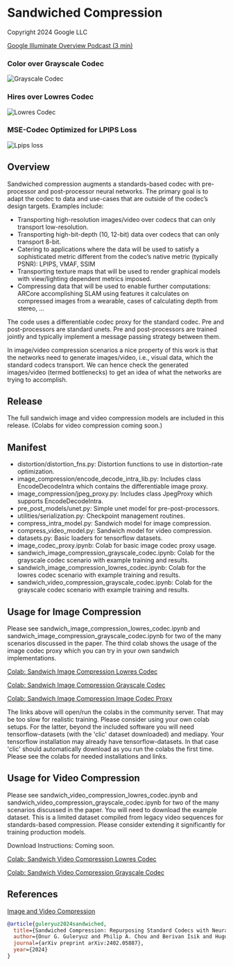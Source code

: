 # Sandwiched Compression

Copyright 2024 Google LLC

[Google Illuminate Overview Podcast (3 min)](https://illuminate.google.com/library?pli=1&play=fI4GBf_EM3V41)

### Color over Grayscale Codec
![Grayscale Codec](images/400_video.gif)
### Hires over Lowres Codec
![Lowres Codec](images/lrhr.gif)
### MSE-Codec Optimized for LPIPS Loss
![Lpips loss](images/lpips.gif)


## Overview
Sandwiched compression augments a standards-based codec with pre-processor and post-processor neural networks. The primary goal is to adapt the codec to data and use-cases that are outside of the codec’s design targets. Examples include:

* Transporting high-resolution images/video over codecs that can only transport low-resolution.
* Transporting high-bit-depth (10, 12-bit) data over codecs that can only transport 8-bit.
* Catering to applications where the data will be used to satisfy a sophisticated metric different from the codec’s native metric (typically PSNR):
    LPIPS, VMAF, SSIM
* Transporting texture maps that will be used to render graphical models with view/lighting dependent metrics imposed. 
* Compressing data that will be used to enable further computations:  ARCore accomplishing SLAM using features it calculates on compressed images from a wearable, cases of calculating depth from stereo, …

The code uses a differentiable codec proxy for the standard codec. Pre and post-processors are standard unets. Pre and post-processors are trained jointly and typically implement a message passing strategy between them.

In image/video compression scenarios a nice property of this work is that the networks need to generate images/video, i.e., visual data, which the standard codecs transport. We can hence check the generated images/video (termed bottlenecks) to get an idea of what the networks are trying to accomplish.

## Release
The full sandwich image and video compression models are included in this release. (Colabs for video compression coming soon.)

## Manifest
* distortion/distortion_fns.py: Distortion functions to use in distortion-rate optimization.
* image_compression/encode_decode_intra_lib.py: Includes class EncodeDecodeIntra which contains the differentiable image proxy.
* image_compression/jpeg_proxy.py: Includes class JpegProxy which supports EncodeDecodeIntra.
* pre_post_models/unet.py: Simple unet model for pre-post-processors.
* utilities/serialization.py: Checkpoint management routines.
* compress_intra_model.py: Sandwich model for image compression.
* compress_video_model.py: Sandwich model for video compression.
* datasets.py: Basic loaders for tensorflow datasets.
* image_codec_proxy.ipynb: Colab for basic image codec proxy usage.
* sandwich_image_compression_grayscale_codec.ipynb: Colab for the grayscale codec scenario with example training and results.
* sandwich_image_compression_lowres_codec.ipynb: Colab for the lowres codec scenario with example training and results.
* sandwich_video_compression_grayscale_codec.ipynb: Colab for the grayscale codec scenario with example training and results.

## Usage for Image Compression
Please see sandwich_image_compression_lowres_codec.ipynb and sandwich_image_compression_grayscale_codec.ipynb for two of the many scenarios discussed in the paper. The third colab shows the usage of the image codec proxy which you can try in your own sandwich implementations. 

[Colab: Sandwich Image Compression Lowres Codec](https://colab.research.google.com/github/google/sandwiched_compression/blob/main/sandwich_image_compression_lowres_codec.ipynb)

[Colab: Sandwich Image Compression Grayscale Codec](https://colab.research.google.com/github/google/sandwiched_compression/blob/main/sandwich_image_compression_grayscale_codec.ipynb)

[Colab: Sandwich Image Compression Image Codec Proxy](https://colab.research.google.com/github/google/sandwiched_compression/blob/main/image_codec_proxy.ipynb)

The links above will open/run the colabs in the community server. That may be too slow for realistic training. Please consider using your own colab setups. For the latter, beyond the included software you will need tensorflow-datasets (with the 'clic' dataset downloaded) and mediapy. Your tensorflow installation may already have tensorflow-datasets. In that case 'clic' should automatically download as you run the colabs the first time. Please see the colabs for needed installations and links.

## Usage for Video Compression
Please see sandwich_video_compression_lowres_codec.ipynb and sandwich_video_compression_grayscale_codec.ipynb for two of the many scenarios discussed in the paper. You will need to download the example dataset. This is a limited dataset compiled from legacy video sequences for standards-based compression. Please consider extending it significantly for training production models. 

Download Instructions: Coming soon.

[Colab: Sandwich Video Compression Lowres Codec](https://colab.research.google.com/github/google/sandwiched_compression/blob/main/sandwich_video_compression_lowres_codec.ipynb)

[Colab: Sandwich Video Compression Grayscale Codec](https://colab.research.google.com/github/google/sandwiched_compression/blob/main/sandwich_video_compression_grayscale_codec.ipynb)

## References
[Image and Video Compression](https://arxiv.org/abs/2402.05887)
```bibtex
@article{guleryuz2024sandwiched,
  title={Sandwiched Compression: Repurposing Standard Codecs with Neural Network Wrappers},
  author={Onur G. Guleryuz and Philip A. Chou and Berivan Isik and Hugues Hoppe and Danhang Tang and Ruofei Du and Jonathan Taylor and Philip Davidson and Sean Fanello},
  journal={arXiv preprint arXiv:2402.05887},
  year={2024}
}
```
